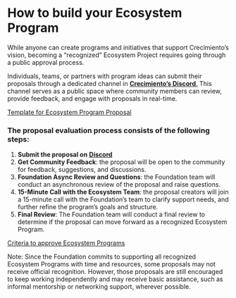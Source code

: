 # How to build your Ecosystem Program

While anyone can create programs and initiatives that support Crecimiento’s vision, becoming a “recognized” Ecosystem Project requires going through a public approval process.

Individuals, teams, or partners with program ideas can submit their proposals through a dedicated channel in [**Crecimiento’s Discord**.](https://discord.gg/BnH7ACbDAj) This channel serves as a public space where community members can review, provide feedback, and engage with proposals in real-time.

[Template for Ecosystem Program Proposal](https://docs.google.com/document/d/1FC9ziCZL5Fyl4uktbr02GQ6-i68OKSM2muFHljac3LI/edit)

### The proposal evaluation process consists of the following steps:

1. **Submit the proposal on** [**Discord**](https://discord.gg/BnH7ACbDAj)
2. **Get Community Feedback**: the proposal will be open to the community for feedback, suggestions, and discussions.
3. **Foundation Async Review and Questions**: the Foundation team will conduct an asynchronous review of the proposal and raise questions.
4. **15-Minute Call with the Ecosystem Team**: the proposal creators will join a 15-minute call with the Foundation’s team to clarify support needs, and further refine the program’s goals and structure.
5. **Final Review**: The Foundation team will conduct a final review to determine if the proposal can move forward as a recognized Ecosystem Program.

[Criteria to approve Ecosystem Programs](https://docs.google.com/document/d/1T-fwmjlA7\_8j348BO6i0hWoUB44oSTJ19LjV8ew8wJQ/edit)

Note: Since the Foundation commits to supporting all recognized Ecosystem Programs with time and resources, some proposals may not receive official recognition. However, those proposals are still encouraged to keep working independently and may receive basic assistance, such as informal mentorship or networking support, wherever possible.




